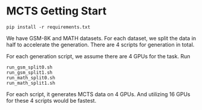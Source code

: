 # MCTS Getting Start
```
pip install -r requirements.txt
```
We have GSM-8K and MATH datasets. For each dataset, we split the data in half to accelerate the generation. There are 4 scripts for generation in total.

For each generation script, we assume there are 4 GPUs for the task.
Run
```
run_gsm_split0.sh
run_gsm_split1.sh
run_math_split0.sh
run_math_split1.sh
```
For each script, it generates MCTS data on 4 GPUs. And utilizing 16 GPUs for these 4 scripts would be fastest.
